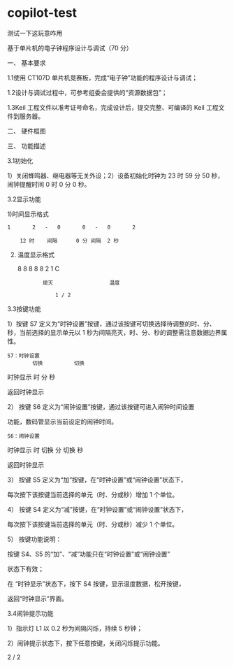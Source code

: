 # copilot-test
测试一下这玩意咋用

基于单片机的电子钟程序设计与调试（70 分）

一、 基本要求


1.1使用 CT107D 单片机竞赛板，完成“电子钟”功能的程序设计与调试；

1.2设计与调试过程中，可参考组委会提供的“资源数据包”；

1.3Keil 工程文件以准考证号命名，完成设计后，提交完整、可编译的 Keil 工程文件到服务器。

二、 硬件框图
























三、 功能描述


3.1初始化

1）关闭蜂鸣器、继电器等无关外设；2）设备初始化时钟为 23 时 59 分 50 秒，闹钟提醒时间 0 时 0 分 0 秒。

3.2显示功能

1)时间显示格式

	1		2	-	0		0	-	0		2
											
		12 时	间隔		0 分	间隔	2 秒	
										
2)  温度显示格式								
								
	8		8	8	8		8	2	1		C
											
				熄灭					温度	
											
					1 / 2						


3.3按键功能

1）按键 S7 定义为“时钟设置”按键，通过该按键可切换选择待调整的时、分、秒，当前选择的显示单元以 1 秒为间隔亮灭，时、分、秒的调整需注意数据边界属性。

	S7：时钟设置						
			切换			切换		
时钟显示		时		分				秒
											
											
											
											

返回时钟显示


2） 按键 S6 定义为“闹钟设置”按键，通过该按键可进入闹钟时间设置

功能，数码管显示当前设定的闹钟时间。

	S6：闹钟设置											
时钟显示		时		切换			分		切换			秒
											
													
													
													

返回时钟显示

3） 按键 S5 定义为“加”按键，在“时钟设置”或“闹钟设置”状态下，

每次按下该按键当前选择的单元（时、分或秒）增加 1 个单位。

4） 按键 S4 定义为“减”按键，在“时钟设置”或“闹钟设置”状态下，

每次按下该按键当前选择的单元（时、分或秒）减少 1 个单位。

5） 按键功能说明：

按键 S4、S5 的“加”、“减”功能只在“时钟设置”或“闹钟设置”

状态下有效；

在 “时钟显示”状态下，按下 S4 按键，显示温度数据，松开按键，

返回“时钟显示”界面。

3.4闹钟提示功能

1）指示灯 L1  以 0.2 秒为间隔闪烁，持续 5 秒钟；

2）闹钟提示状态下，按下任意按键，关闭闪烁提示功能。











2 / 2
